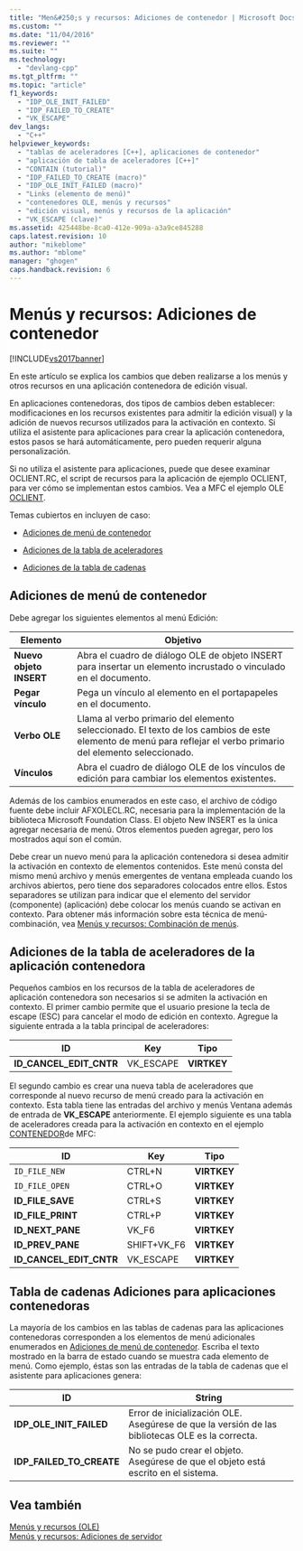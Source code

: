 ```yaml
---
title: "Men&#250;s y recursos: Adiciones de contenedor | Microsoft Docs"
ms.custom: ""
ms.date: "11/04/2016"
ms.reviewer: ""
ms.suite: ""
ms.technology: 
  - "devlang-cpp"
ms.tgt_pltfrm: ""
ms.topic: "article"
f1_keywords: 
  - "IDP_OLE_INIT_FAILED"
  - "IDP_FAILED_TO_CREATE"
  - "VK_ESCAPE"
dev_langs: 
  - "C++"
helpviewer_keywords: 
  - "tablas de aceleradores [C++], aplicaciones de contenedor"
  - "aplicación de tabla de aceleradores [C++]"
  - "CONTAIN (tutorial)"
  - "IDP_FAILED_TO_CREATE (macro)"
  - "IDP_OLE_INIT_FAILED (macro)"
  - "Links (elemento de menú)"
  - "contenedores OLE, menús y recursos"
  - "edición visual, menús y recursos de la aplicación"
  - "VK_ESCAPE (clave)"
ms.assetid: 425448be-8ca0-412e-909a-a3a9ce845288
caps.latest.revision: 10
author: "mikeblome"
ms.author: "mblome"
manager: "ghogen"
caps.handback.revision: 6
---
```

# Men&#250;s y recursos: Adiciones de contenedor
[!INCLUDE[vs2017banner](../assembler/inline/includes/vs2017banner.md)]

En este artículo se explica los cambios que deben realizarse a los menús y otros recursos en una aplicación contenedora de edición visual.  
  
 En aplicaciones contenedoras, dos tipos de cambios deben establecer: modificaciones en los recursos existentes para admitir la edición visual\) y la adición de nuevos recursos utilizados para la activación en contexto.  Si utiliza el asistente para aplicaciones para crear la aplicación contenedora, estos pasos se hará automáticamente, pero pueden requerir alguna personalización.  
  
 Si no utiliza el asistente para aplicaciones, puede que desee examinar OCLIENT.RC, el script de recursos para la aplicación de ejemplo OCLIENT, para ver cómo se implementan estos cambios.  Vea a MFC el ejemplo OLE [OCLIENT](../top/visual-cpp-samples.md).  
  
 Temas cubiertos en incluyen de caso:  
  
-   [Adiciones de menú de contenedor](#_core_container_menu_additions)  
  
-   [Adiciones de la tabla de aceleradores](#_core_container_application_accelerator_table_additions)  
  
-   [Adiciones de la tabla de cadenas](#_core_string_table_additions_for_container_applications)  
  
##  <a name="_core_container_menu_additions"></a> Adiciones de menú de contenedor  
 Debe agregar los siguientes elementos al menú Edición:  
  
|Elemento|Objetivo|  
|--------------|--------------|  
|**Nuevo objeto INSERT**|Abra el cuadro de diálogo OLE de objeto INSERT para insertar un elemento incrustado o vinculado en el documento.|  
|**Pegar vínculo**|Pega un vínculo al elemento en el portapapeles en el documento.|  
|**Verbo OLE**|Llama al verbo primario del elemento seleccionado.  El texto de los cambios de este elemento de menú para reflejar el verbo primario del elemento seleccionado.|  
|**Vínculos**|Abra el cuadro de diálogo OLE de los vínculos de edición para cambiar los elementos existentes.|  
  
 Además de los cambios enumerados en este caso, el archivo de código fuente debe incluir AFXOLECL.RC, necesaria para la implementación de la biblioteca Microsoft Foundation Class.  El objeto New INSERT es la única agregar necesaria de menú.  Otros elementos pueden agregar, pero los mostrados aquí son el común.  
  
 Debe crear un nuevo menú para la aplicación contenedora si desea admitir la activación en contexto de elementos contenidos.  Este menú consta del mismo menú archivo y menús emergentes de ventana empleada cuando los archivos abiertos, pero tiene dos separadores colocados entre ellos.  Estos separadores se utilizan para indicar que el elemento del servidor \(componente\) \(aplicación\) debe colocar los menús cuando se activan en contexto.  Para obtener más información sobre esta técnica de menú\- combinación, vea [Menús y recursos: Combinación de menús](../mfc/menus-and-resources-menu-merging.md).  
  
##  <a name="_core_container_application_accelerator_table_additions"></a> Adiciones de la tabla de aceleradores de la aplicación contenedora  
 Pequeños cambios en los recursos de la tabla de aceleradores de aplicación contenedora son necesarios si se admiten la activación en contexto.  El primer cambio permite que el usuario presione la tecla de escape \(ESC\) para cancelar el modo de edición en contexto.  Agregue la siguiente entrada a la tabla principal de aceleradores:  
  
|ID|Key|Tipo|  
|--------|---------|----------|  
|**ID\_CANCEL\_EDIT\_CNTR**|VK\_ESCAPE|**VIRTKEY**|  
  
 El segundo cambio es crear una nueva tabla de aceleradores que corresponde al nuevo recurso de menú creado para la activación en contexto.  Esta tabla tiene las entradas del archivo y menús Ventana además de entrada de **VK\_ESCAPE** anteriormente.  El ejemplo siguiente es una tabla de aceleradores creada para la activación en contexto en el ejemplo [CONTENEDOR](../top/visual-cpp-samples.md)de MFC:  
  
|ID|Key|Tipo|  
|--------|---------|----------|  
|`ID_FILE_NEW`|CTRL\+N|**VIRTKEY**|  
|`ID_FILE_OPEN`|CTRL\+O|**VIRTKEY**|  
|**ID\_FILE\_SAVE**|CTRL\+S|**VIRTKEY**|  
|**ID\_FILE\_PRINT**|CTRL\+P|**VIRTKEY**|  
|**ID\_NEXT\_PANE**|VK\_F6|**VIRTKEY**|  
|**ID\_PREV\_PANE**|SHIFT\+VK\_F6|**VIRTKEY**|  
|**ID\_CANCEL\_EDIT\_CNTR**|VK\_ESCAPE|**VIRTKEY**|  
  
##  <a name="_core_string_table_additions_for_container_applications"></a> Tabla de cadenas Adiciones para aplicaciones contenedoras  
 La mayoría de los cambios en las tablas de cadenas para las aplicaciones contenedoras corresponden a los elementos de menú adicionales enumerados en [Adiciones de menú de contenedor](#_core_container_menu_additions).  Escriba el texto mostrado en la barra de estado cuando se muestra cada elemento de menú.  Como ejemplo, éstas son las entradas de la tabla de cadenas que el asistente para aplicaciones genera:  
  
|ID|String|  
|--------|------------|  
|**IDP\_OLE\_INIT\_FAILED**|Error de inicialización OLE.  Asegúrese de que la versión de las bibliotecas OLE es la correcta.|  
|**IDP\_FAILED\_TO\_CREATE**|No se pudo crear el objeto.  Asegúrese de que el objeto está escrito en el sistema.|  
  
## Vea también  
 [Menús y recursos \(OLE\)](../mfc/menus-and-resources-ole.md)   
 [Menús y recursos: Adiciones de servidor](../mfc/menus-and-resources-server-additions.md)
